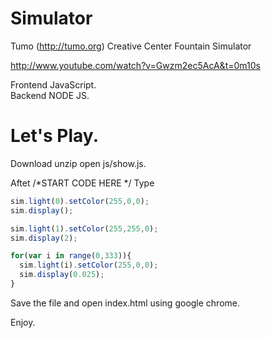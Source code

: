 Simulator
=========

Tumo (http://tumo.org)  Creative Center Fountain Simulator

http://www.youtube.com/watch?v=Gwzm2ec5AcA&t=0m10s

Frontend JavaScript. 
<br />
Backend  NODE JS.

Let's Play.
=========
Download unzip open js/show.js.

Aftet   /*START CODE HERE */ Type

```js
sim.light(0).setColor(255,0,0);
sim.display();

sim.light(1).setColor(255,255,0);
sim.display(2);

for(var i in range(0,333)){
  sim.light(i).setColor(255,0,0);
  sim.display(0.025);
}
```

Save the file and open index.html using google chrome.

Enjoy.
